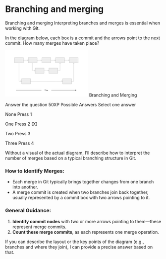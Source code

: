 # Branching and merging

Branching and merging
Interpreting branches and merges is essential when working with Git.

In the diagram below, each box is a commit and the arrows point to the next commit. How many merges have taken place?

![alt text](image.png)
Branching and Merging

Answer the question
50XP
Possible Answers
Select one answer

None
Press
1

One
Press
2 (X)

Two
Press
3

Three
Press
4

Without a visual of the actual diagram, I’ll describe how to interpret the number of merges based on a typical branching structure in Git.

### How to Identify Merges:
- Each merge in Git typically brings together changes from one branch into another.
- A merge commit is created when two branches join back together, usually represented by a commit box with two arrows pointing to it.

### General Guidance:
1. **Identify commit nodes** with two or more arrows pointing to them—these represent merge commits.
2. **Count these merge commits**, as each represents one merge operation.

If you can describe the layout or the key points of the diagram (e.g., branches and where they join), I can provide a precise answer based on that.